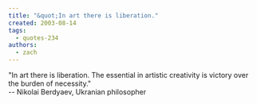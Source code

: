 ```yaml
---
title: "&quot;In art there is liberation."
created: 2003-08-14
tags: 
  - quotes-234
authors: 
  - zach
---
```


"In art there is liberation. The essential in artistic creativity is victory over the burden of necessity."  
\-- Nikolai Berdyaev, Ukranian philosopher
